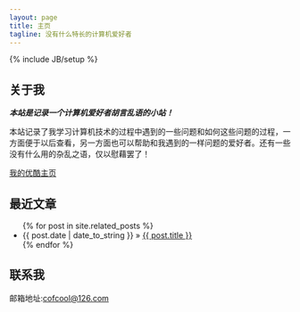 ```yaml
---
layout: page
title: 主页
tagline: 没有什么特长的计算机爱好者
---
```

{% include JB/setup %}
## 关于我

***本站是记录一个计算机爱好者胡言乱语的小站！***

本站记录了我学习计算机技术的过程中遇到的一些问题和如何这些问题的过程，一方面便于以后查看，另一方面也可以帮助和我遇到的一样问题的爱好者。还有一些没有什么用的杂乱之语，仅以慰藉罢了！

<a href="http://i.youku.com/cofcool" target="_blank">我的优酷主页</a>

## 最近文章
<ul class="posts">
  {% for post in site.related_posts %}
    <li><span>{{ post.date | date_to_string }}</span> &raquo; <a href="{{ BASE_PATH }}{{ post.url }}">{{ post.title }}</a></li>
  {% endfor %}
</ul>

## 联系我

邮箱地址:<cofcool@126.com>




